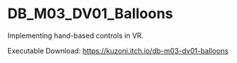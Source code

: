 # DB_M03_DV01_Balloons
Implementing hand-based controls in VR.

Executable Download:
https://kuzoni.itch.io/db-m03-dv01-balloons
